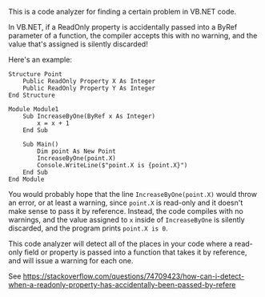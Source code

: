 This is a code analyzer for finding a certain problem in VB.NET code.

In VB.NET, if a ReadOnly property is accidentally passed into a ByRef parameter of a function, the compiler accepts this with no warning, and the value that's assigned is silently discarded!

Here's an example:

``` lang-vb
Structure Point
    Public ReadOnly Property X As Integer
    Public ReadOnly Property Y As Integer
End Structure

Module Module1
    Sub IncreaseByOne(ByRef x As Integer)
        x = x + 1
    End Sub

    Sub Main()
        Dim point As New Point
        IncreaseByOne(point.X)
        Console.WriteLine($"point.X is {point.X}")
    End Sub
End Module
```

You would probably hope that the line `IncreaseByOne(point.X)` would throw an error, or at least a warning, since `point.X` is read-only and it doesn't make sense to pass it by reference. Instead, the code compiles with no warnings, and the value assigned to `x` inside of `IncreaseByOne` is silently discarded, and the program prints `point.X is 0`.

This code analyzer will detect all of the places in your code where a read-only field or property is passed into a function that takes it by reference, and will issue a warning for each one.

See https://stackoverflow.com/questions/74709423/how-can-i-detect-when-a-readonly-property-has-accidentally-been-passed-by-refere
